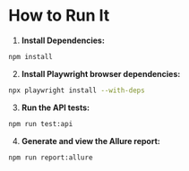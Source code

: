 # **How to Run It**

1. **Install Dependencies:**

```bash
npm install
```

2. **Install Playwright browser dependencies:**

```bash
npx playwright install --with-deps
```

3. **Run the API tests:**

```bash
npm run test:api
```

4. **Generate and view the Allure report:**

```bash
npm run report:allure
```
